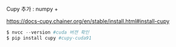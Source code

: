Cupy 추가 : numpy +

https://docs-cupy.chainer.org/en/stable/install.html#install-cupy



```python 
$ nvcc --version #cuda 버젼 확인 
$ pip install cupy #cupy-cuda91
```